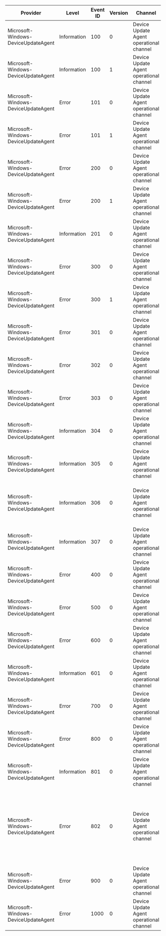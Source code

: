 Provider                             |  Level        |  Event ID  |  Version  |  Channel                                  |  Task  |  Opcode  |  Keyword  |  Message
-------------------------------------|---------------|------------|-----------|-------------------------------------------|--------|----------|-----------|---------------------------------------------------------------------------------------------------------------------------------------------------------------------------------------------------------------------------------------------------------------------------------------------------------------
Microsoft-Windows-DeviceUpdateAgent  |  Information  |  100       |  0        |  Device Update Agent operational channel  |        |          |           |  A new deployment session was created with session ID {Prop_SessionId}
Microsoft-Windows-DeviceUpdateAgent  |  Information  |  100       |  1        |  Device Update Agent operational channel  |        |          |           |  A new deployment session was created with session ID {Prop_SessionId} for update '{Prop_UpdateId}' that is part of flight '{Prop_FlightId}'
Microsoft-Windows-DeviceUpdateAgent  |  Error        |  101       |  0        |  Device Update Agent operational channel  |        |          |           |  Failed to create a new deployment session with error {HRESULT}
Microsoft-Windows-DeviceUpdateAgent  |  Error        |  101       |  1        |  Device Update Agent operational channel  |        |          |           |  Failed to create a new deployment session for update '{Prop_UpdateId}' that is part of flight '{Prop_FlightId}'.  The error was {HRESULT}
Microsoft-Windows-DeviceUpdateAgent  |  Error        |  200       |  0        |  Device Update Agent operational channel  |        |          |           |  Failed to generate a list of files to download with error {HRESULT}
Microsoft-Windows-DeviceUpdateAgent  |  Error        |  200       |  1        |  Device Update Agent operational channel  |        |          |           |  Update of product '{Prop_ProductId}' to version '{Prop_ProductVersion}' failed to generate a list of files to download with error {HRESULT}
Microsoft-Windows-DeviceUpdateAgent  |  Information  |  201       |  0        |  Device Update Agent operational channel  |        |          |           |  Requesting {Prop_NumFiles} files with total size {Prop_RequestSize}
Microsoft-Windows-DeviceUpdateAgent  |  Error        |  300       |  0        |  Device Update Agent operational channel  |        |          |           |  Failed to install updates with error {HRESULT}
Microsoft-Windows-DeviceUpdateAgent  |  Error        |  300       |  1        |  Device Update Agent operational channel  |        |          |           |  Update of product '{Prop_ProductId}' to version '{Prop_ProductVersion}' failed to install updates with error {HRESULT}
Microsoft-Windows-DeviceUpdateAgent  |  Error        |  301       |  0        |  Device Update Agent operational channel  |        |          |           |  Update '{Prop_UnicodeString}' encountered install error {Win32Error}
Microsoft-Windows-DeviceUpdateAgent  |  Error        |  302       |  0        |  Device Update Agent operational channel  |        |          |           |  Update '{Prop_UnicodeString}' encountered import error {Win32Error}
Microsoft-Windows-DeviceUpdateAgent  |  Error        |  303       |  0        |  Device Update Agent operational channel  |        |          |           |  Update '{Prop_UnicodeString}' should have already existed on the machine, but was missing.  Error = {Win32Error}
Microsoft-Windows-DeviceUpdateAgent  |  Information  |  304       |  0        |  Device Update Agent operational channel  |        |          |           |  Installation of update set '{Prop_Id}' requires the system to be rebooted
Microsoft-Windows-DeviceUpdateAgent  |  Information  |  305       |  0        |  Device Update Agent operational channel  |        |          |           |  Installation of update '{Prop_Id}' requires the system to be rebooted
Microsoft-Windows-DeviceUpdateAgent  |  Information  |  306       |  0        |  Device Update Agent operational channel  |        |          |           |  Installation of update set '{Prop_SetId}' is complete.  {Prop_SuccessfulUpdates} updates out of {Prop_TotalUpdates} updates were successfully installed in {Prop_ElapsedMilliseconds} milliseconds
Microsoft-Windows-DeviceUpdateAgent  |  Information  |  307       |  0        |  Device Update Agent operational channel  |        |          |           |  Updated product '{Prop_ProductId}' to version '{Prop_ProductVersion}'
Microsoft-Windows-DeviceUpdateAgent  |  Error        |  400       |  0        |  Device Update Agent operational channel  |        |          |           |  Failed to commit updates with error {HRESULT}
Microsoft-Windows-DeviceUpdateAgent  |  Error        |  500       |  0        |  Device Update Agent operational channel  |        |          |           |  Failed to clean up updates with error {HRESULT}
Microsoft-Windows-DeviceUpdateAgent  |  Error        |  600       |  0        |  Device Update Agent operational channel  |        |          |           |  Failed to cancel updates with error {HRESULT}
Microsoft-Windows-DeviceUpdateAgent  |  Information  |  601       |  0        |  Device Update Agent operational channel  |        |          |           |  Updates were cancelled with reason {HRESULT}
Microsoft-Windows-DeviceUpdateAgent  |  Error        |  700       |  0        |  Device Update Agent operational channel  |        |          |           |  Failed to merge updates with error {HRESULT}
Microsoft-Windows-DeviceUpdateAgent  |  Error        |  800       |  0        |  Device Update Agent operational channel  |        |          |           |  Failed to get update result post reboot with error {HRESULT}
Microsoft-Windows-DeviceUpdateAgent  |  Information  |  801       |  0        |  Device Update Agent operational channel  |        |          |           |  Updated product '{Prop_ProductId}' to last activated version '{Prop_ProductVersion}'
Microsoft-Windows-DeviceUpdateAgent  |  Error        |  802       |  0        |  Device Update Agent operational channel  |        |          |           |  Product '{Prop_ProductId}' was not updated to last activated version '{Prop_ProductVersion}'.Missing updates: {Prop_MissingUpdates}Missing drivers: {Prop_MissingDrivers}Unpublished drivers: {Prop_UnpublishedDrivers}Published drivers: {Prop_PublishedDrivers}Analysis errors: {Prop_AnalysisErrorDrivers}
Microsoft-Windows-DeviceUpdateAgent  |  Error        |  900       |  0        |  Device Update Agent operational channel  |        |          |           |  Failed to perform post download operation with error {HRESULT}
Microsoft-Windows-DeviceUpdateAgent  |  Error        |  1000      |  0        |  Device Update Agent operational channel  |        |          |           |  Parsed manifest for product '{Prop_ProductId}' at version '{Prop_Version1}' is not greater than currently installed version '{Prop_Version2}'